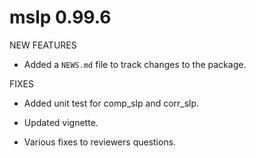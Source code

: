 # mslp 0.99.6

NEW FEATURES

* Added a `NEWS.md` file to track changes to the package.

FIXES

* Added unit test for comp_slp and corr_slp.

* Updated vignette.

* Various fixes to reviewers questions.
